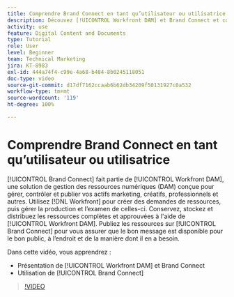 ```yaml
---
title: Comprendre Brand Connect en tant qu’utilisateur ou utilisatrice
description: Découvez [!UICONTROL Workfront DAM] et Brand Connect et comment les utiliser.
activity: use
feature: Digital Content and Documents
type: Tutorial
role: User
level: Beginner
team: Technical Marketing
jira: KT-8983
exl-id: 444a74f4-c99e-4a68-b484-8b0245118051
doc-type: video
source-git-commit: d17df7162ccaab6b62db34209f50131927c0a532
workflow-type: tm+mt
source-wordcount: '119'
ht-degree: 100%

---
```


# Comprendre Brand Connect en tant qu’utilisateur ou utilisatrice

[!UICONTROL Brand Connect] fait partie de [!UICONTROL Workfront DAM], une solution de gestion des ressources numériques (DAM) conçue pour gérer, contrôler et publier vos actifs marketing, créatifs, professionnels et autres. Utilisez [!DNL Workfront] pour créer des demandes de ressources, puis gérer la production et l’examen de celles-ci. Conservez, stockez et distribuez les ressources complètes et approuvées à l&#39;aide de [!UICONTROL Workfront DAM]. Publiez les ressources sur [!UICONTROL Brand Connect] pour vous assurer que le bon message est disponible pour le bon public, à l’endroit et de la manière dont il en a besoin.

Dans cette vidéo, vous apprendrez :

* Présentation de [!UICONTROL Workfront DAM] et Brand Connect
* Utilisation de [!UICONTROL Brand Connect]

>[!VIDEO](https://video.tv.adobe.com/v/335245/?quality=12&learn=on&enablevpops)
